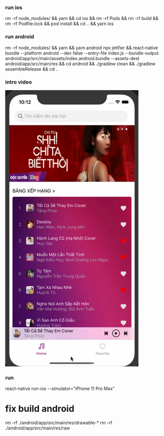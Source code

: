 ### run ios
rm -rf node_modules/ && yarn && cd ios && rm -rf Pods && rm -rf build && rm -rf Podfile.lock && pod install && cd .. && yarn ios

### run android
rm -rf node_modules/ && yarn && yarn android
npx jetifier && react-native bundle --platform android --dev false --entry-file index.js --bundle-output android/app/src/main/assets/index.android.bundle --assets-dest android/app/src/main/res && cd android && ./gradlew clean && ./gradlew assembleRelease && cd ..

### intro video
![](intro.gif)

### run

react-native run-ios --simulator="iPhone 11 Pro Max"


# fix build android
rm -rf ./android/app/src/main/res/drawable-*
rm -rf ./android/app/src/main/res/raw